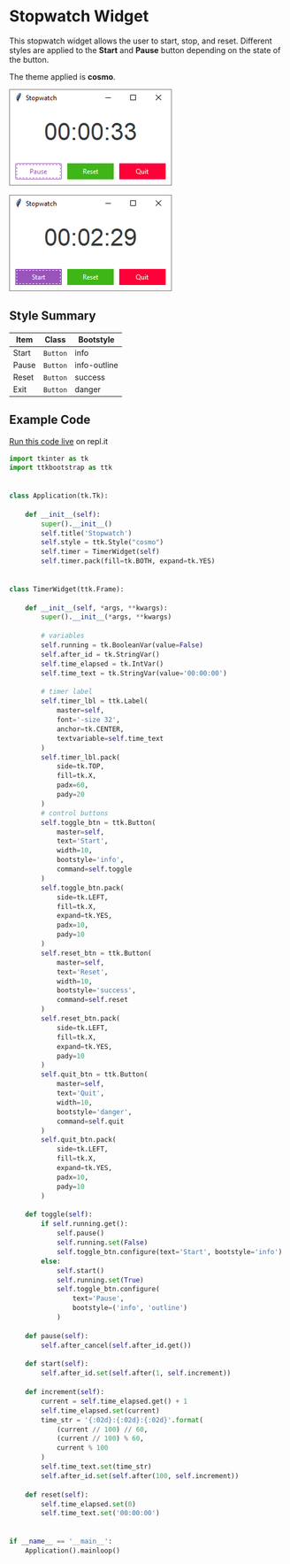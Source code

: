 # Stopwatch Widget

This stopwatch widget allows the user to start, stop, and reset. Different 
styles are applied to the **Start** and **Pause** button depending on the 
state of the button. 

The theme applied is **cosmo**.

![file search image example](../assets/gallery/timer_widget_started.png)  

![file search image example](../assets/gallery/timer_widget_paused.png)  


## Style Summary

| Item      | Class     | Bootstyle |
| ---       | ---       | --- |
| Start     | `Button`  | info |
| Pause     | `Button`  | info-outline |
| Reset     | `Button`  | success |
| Exit      | `Button`  | danger |

## Example Code

[Run this code live]() on repl.it

```python
import tkinter as tk
import ttkbootstrap as ttk


class Application(tk.Tk):

    def __init__(self):
        super().__init__()
        self.title('Stopwatch')
        self.style = ttk.Style("cosmo")
        self.timer = TimerWidget(self)
        self.timer.pack(fill=tk.BOTH, expand=tk.YES)


class TimerWidget(ttk.Frame):

    def __init__(self, *args, **kwargs):
        super().__init__(*args, **kwargs)

        # variables
        self.running = tk.BooleanVar(value=False)
        self.after_id = tk.StringVar()
        self.time_elapsed = tk.IntVar()
        self.time_text = tk.StringVar(value='00:00:00')

        # timer label
        self.timer_lbl = ttk.Label(
            master=self,
            font='-size 32',
            anchor=tk.CENTER,
            textvariable=self.time_text
        )
        self.timer_lbl.pack(
            side=tk.TOP,
            fill=tk.X,
            padx=60,
            pady=20
        )
        # control buttons
        self.toggle_btn = ttk.Button(
            master=self,
            text='Start',
            width=10,
            bootstyle='info',
            command=self.toggle
        )
        self.toggle_btn.pack(
            side=tk.LEFT,
            fill=tk.X,
            expand=tk.YES,
            padx=10,
            pady=10
        )
        self.reset_btn = ttk.Button(
            master=self,
            text='Reset',
            width=10,
            bootstyle='success',
            command=self.reset
        )
        self.reset_btn.pack(
            side=tk.LEFT,
            fill=tk.X,
            expand=tk.YES,
            pady=10
        )
        self.quit_btn = ttk.Button(
            master=self,
            text='Quit',
            width=10,
            bootstyle='danger',
            command=self.quit
        )
        self.quit_btn.pack(
            side=tk.LEFT,
            fill=tk.X,
            expand=tk.YES,
            padx=10,
            pady=10
        )

    def toggle(self):
        if self.running.get():
            self.pause()
            self.running.set(False)
            self.toggle_btn.configure(text='Start', bootstyle='info')
        else:
            self.start()
            self.running.set(True)
            self.toggle_btn.configure(
                text='Pause',
                bootstyle=('info', 'outline')
            )

    def pause(self):
        self.after_cancel(self.after_id.get())

    def start(self):
        self.after_id.set(self.after(1, self.increment))

    def increment(self):
        current = self.time_elapsed.get() + 1
        self.time_elapsed.set(current)
        time_str = '{:02d}:{:02d}:{:02d}'.format(
            (current // 100) // 60,
            (current // 100) % 60,
            current % 100
        )
        self.time_text.set(time_str)
        self.after_id.set(self.after(100, self.increment))

    def reset(self):
        self.time_elapsed.set(0)
        self.time_text.set('00:00:00')


if __name__ == '__main__':
    Application().mainloop()
```